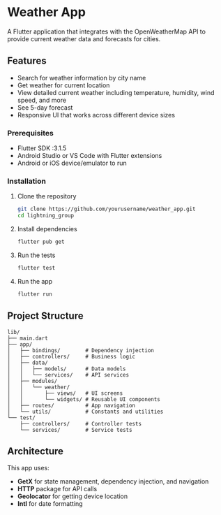 # Weather App

A Flutter application that integrates with the OpenWeatherMap API to provide current weather data and forecasts for cities.

## Features

- Search for weather information by city name
- Get weather for current location
- View detailed current weather including temperature, humidity, wind speed, and more
- See 5-day forecast
- Responsive UI that works across different device sizes

### Prerequisites

- Flutter SDK :3.1.5
- Android Studio or VS Code with Flutter extensions
- Android or iOS device/emulator to run

### Installation

1. Clone the repository
   ```bash
   git clone https://github.com/yourusername/weather_app.git
   cd lightning_group
   ```

2. Install dependencies
   ```bash
   flutter pub get
   ```

3. Run the tests
   ```bash
   flutter test
   ```

4. Run the app
   ```bash
   flutter run
   ```



## Project Structure

```
lib/
├── main.dart
├── app/
│   ├── bindings/        # Dependency injection
│   ├── controllers/     # Business logic
│   ├── data/
│   │   ├── models/      # Data models
│   │   └── services/    # API services
│   ├── modules/
│   │   └── weather/
│   │       ├── views/   # UI screens
│   │       └── widgets/ # Reusable UI components
│   ├── routes/          # App navigation
│   └── utils/           # Constants and utilities
└── test/
    ├── controllers/     # Controller tests
    └── services/        # Service tests
```

## Architecture

This app uses:
- **GetX** for state management, dependency injection, and navigation
- **HTTP** package for API calls
- **Geolocator** for getting device location
- **Intl** for date formatting

